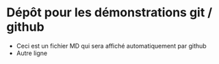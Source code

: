Dépôt pour les démonstrations git / github
==========================================

* Ceci est un fichier MD qui sera affiché automatiquement par github
* Autre ligne
